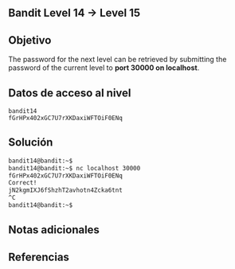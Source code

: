 ## Bandit Level 14 → Level 15
## Objetivo

The password for the next level can be retrieved by submitting the password of the current level to **port 30000 on localhost**.
## Datos de acceso al nivel
```
bandit14 
fGrHPx402xGC7U7rXKDaxiWFTOiF0ENq
```
## Solución
```cmd
bandit14@bandit:~$
bandit14@bandit:~$ nc localhost 30000
fGrHPx402xGC7U7rXKDaxiWFTOiF0ENq
Correct!
jN2kgmIXJ6fShzhT2avhotn4Zcka6tnt
^C
bandit14@bandit:~$
```
## Notas adicionales
## Referencias

